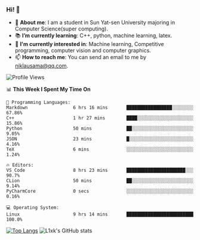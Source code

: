 ### Hi! 👋

+ :school: **About me**: I am a student in Sun Yat-sen University majoring in Computer Science(super computing).
+ :books: **I’m currently learning**: C++, python, machine learning, latex.
+ :lollipop: **I'm currently interested in**: Machine learning, Competitive programming, computer vision and computer graphics.
+ 📫 **How to reach me**: You can send an email to me by niklausama@qq.com.

<!--START_SECTION:waka-->
![Profile Views](http://img.shields.io/badge/Profile%20Views-618-blue)

📊 **This Week I Spent My Time On** 

```text
💬 Programming Languages: 
Markdown                 6 hrs 16 mins       █████████████████░░░░░░░░   67.86% 
C++                      1 hr 27 mins        ████░░░░░░░░░░░░░░░░░░░░░   15.86% 
Python                   50 mins             ██░░░░░░░░░░░░░░░░░░░░░░░   9.05% 
JSON                     23 mins             █░░░░░░░░░░░░░░░░░░░░░░░░   4.16% 
TeX                      6 mins              ░░░░░░░░░░░░░░░░░░░░░░░░░   1.24%

🔥 Editors: 
VS Code                  8 hrs 23 mins       ██████████████████████░░░   90.7% 
CLion                    50 mins             ██░░░░░░░░░░░░░░░░░░░░░░░   9.14% 
PyCharmCore              0 secs              ░░░░░░░░░░░░░░░░░░░░░░░░░   0.16%

💻 Operating System: 
Linux                    9 hrs 14 mins       █████████████████████████   100.0%

```


<!--END_SECTION:waka-->


[![Top Langs](https://github-readme-stats.vercel.app/api/top-langs/?username=lixk28&langs_count=8&layout=compact&hide_border=true)](https://github.com/lixk28/github-readme-stats)
![L1xk's GitHub stats](https://github-readme-stats.vercel.app/api?username=lixk28&show_icons=true&hide_border=true&count_private=true)




<!--
**lixk28/lixk28** is a ✨ _special_ ✨ repository because its `README.md` (this file) appears on your GitHub profile.

Here are some ideas to get you started:

- 🔭 I’m currently working on ...
- 🌱 I’m currently learning ...
- 👯 I’m looking to collaborate on ...
- 🤔 I’m looking for help with ...
- 💬 Ask me about ...
- 📫 How to reach me: ...
- 😄 Pronouns: ...
- ⚡ Fun fact: ...
  -->
